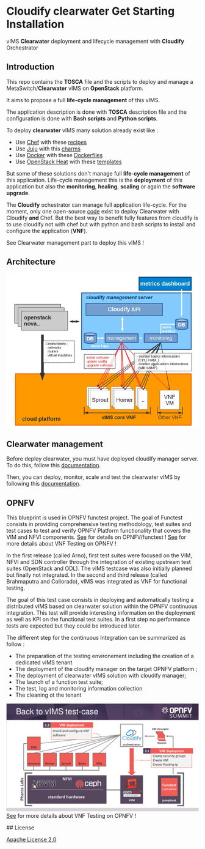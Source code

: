 # Cloudify clearwater Get Starting Installation

vIMS **Clearwater** deployment and lifecycle management with **Cloudify** Orchestrator

## Introduction
This repo contains the **TOSCA** file and the scripts to deploy and manage a MetaSwitch/**Clearwater** vIMS on **OpenStack** platform.

It aims to propose a full **life-cycle management** of this vIMS.

The application description is done with **TOSCA** description file and the configuration is  done with **Bash scripts** and **Python scripts**.

To deploy **clearwater** vIMS many solution already exist like :
* Use [Chef](https://www.chef.io/chef/) with these [recipes](https://github.com/Metaswitch/chef)
* Use [Juju](https://jujucharms.com/) with this [charms](https://github.com/Metaswitch/clearwater-juju/)
* Use [Docker](https://www.docker.com/) with these [Dockerfiles](https://github.com/Metaswitch/clearwater-docker)
* Use [OpenStack Heat](https://wiki.openstack.org/wiki/Heat) with these [templates](https://github.com/Metaswitch/clearwater-heat)

But some of these solutions don't manage full **life-cycle management** of this application. Life-cycle management this is the **deployment** of this application but also the **monitoring**, **healing**, **scaling** or again the **software upgrade**.

The **Cloudify** ochestrator can manage full application life-cycle. For the moment, only one open-source [code](http://getcloudify.org/2014/11/02/NFV-openstack-TOSCA-open-source-cloud-Chef.html) exist to deploy Clearwater with Cloudify **and** Chef. But the best way to benefit fully features from cloudify is to use cloudify not with chef but with python and bash scripts to install and configure the application (**VNF**).

See Clearwater management part to deploy this vIMS !

## Architecture

![cloudify clearwater architecture](docs/cloudify-clearwater-architecture.jpg)

## Clearwater management

Before deploy clearwater, you must have deployed cloudify manager server. To do this, follow this [documentation](docs/cloudify.md).

Then, you can deploy, monitor, scale and test the clearwater vIMS by following this [documentation](docs/clearwater.md).


## OPNFV

This blueprint is used in OPNFV functest project.  The goal of Functest consists in providing comprehensive testing methodology, test suites and test cases to test and verify OPNFV Platform functionality that covers the VIM and NFVI components. [See](https://wiki.opnfv.org/opnfv_functional_testing) for details on OPNFV/functest ! [See](http://fr.slideshare.net/ValentinBoucher/opnfvfunctest-lessons-learned-and-best-practices-for-vnf-test-automation) for more details about VNF Testing on OPNFV ! 

In the first release (called Arno), first test suites were focused on the VIM, NFVI and SDN controller through the integration of existing upstream test suites (OpenStack and ODL). The vIMS testcase was also initially planned but finally not integrated.
In the second and third release (called Brahmaputra and Collorado), vIMS was integrated as VNF for functional testing.

The goal of this test case consists in deploying and automatically testing a distributed vIMS based on clearwater solution within the OPNFV continuous integration.
This test will provide interesting information on the deployment as well as KPI on the functional test suites. In a first step no performance tests are expected but they could be introduced later.

The different step for the continuous Integration can be summarized as follow :
* The preparation of the testing environement including the creation of a dedicated vIMS tenant
* The deployment of the cloudify manager on the target OPNFV platform  ;
* The deployment of clearwater vIMS solution with cloudify manager;
* The launch of a function test suite;
* The test, log and monitoring information collection
* The cleaning ot the tenant 

![cloudify clearwater architecture](docs/OPNFV_BERLIN_vIMS.png)
[See](http://fr.slideshare.net/ValentinBoucher/opnfvfunctest-lessons-learned-and-best-practices-for-vnf-test-automation) for more details about VNF Testing on OPNFV ! 

## License

[Apache License 2.0](./LICENSE)

